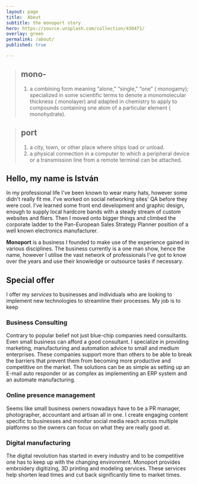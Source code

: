 ```yaml
---
layout: page
title:  About
subtitle: the monoport story
hero: https://source.unsplash.com/collection/430471/
overlay: green
permalink: /about/
published: true

---
```



> ## mono-
> 1. a combining form meaning “alone,” “single,” “one” ( monogamy); specialized in some scientific terms to denote a monomolecular thickness ( monolayer) and adapted in chemistry to apply to compounds containing one atom of a particular element ( monohydrate).

> ## port
> 1. a city, town, or other place where ships load or unload.
> 2. a physical connection in a computer to which a peripheral device or a transmission line from a remote terminal can be attached.

## Hello, my name is István

In my professional life I've been known to wear many hats, however some didn't really fit me. I've  worked on social networking sites' QA before they were cool. I've learned some front end development and graphic design, enough to supply local hardcore bands with a steady stream of custom websites and fliers. Then I moved onto bigger things and climbed the corporate ladder to the Pan-European Sales Strategy Planner position of a well known electronics manufacturer.

**Monoport** is a business I founded to make use of the experience gained in various disciplines. The business currently is a one man show, hence the name, however I utilise the vast network of professionals I've got to know over the years and use their knowledge or outsource tasks if necessary.

## Special offer

I offer my *services* to businesses and individuals who are looking to implement new technologies to streamline their processes. My job is to keep 

### Business Consulting
Contrary to popular belief not just blue-chip companies need consultants. Even small business can afford a good consultant. I specialize in providing marketing, manufacturing and automation advice to small and medium enterprises. These companies support more than others to be able to break the barriers that prevent them from becoming more productive and competitive on the market. The solutions can be as simple as setting up an E-mail auto responder or as complex as implementing an ERP system and an automate manufacturing.

### Online presence management
Seems like small business owners nowadays have to be a PR manager, photographer, accountant and artisan all in one. I create engaging content specific to businesses and monitor social media reach across multiple platforms so the owners can focus on what they are really good at.


### Digital manufacturing
The digital revolution has started in every industry and to be competitive one has to keep up with the changing environment. Monoport provides embroidery digitizing, 3D printing and modeling services. These services help shorten lead times and cut back significantly time to market times.



